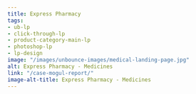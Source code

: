 ```yaml
---
title: Express Pharmacy
tags:
- ub-lp
- click-through-lp
- product-category-main-lp
- photoshop-lp
- lp-design
image: "/images/unbounce-images/medical-landing-page.jpg"
alt: Express Pharmacy - Medicines
link: "/case-mogul-report/"
image-alt-title: Express Pharmacy - Medicines
---
```


